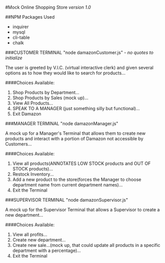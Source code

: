 #Mock Online Shopping Store
*version 1.0*

##NPM Packages Used
- inquirer
- mysql
- cli-table
- chalk

###CUSTOMER TERMINAL
"node damazonCustomer.js" - *no quotes to initialize*

The user is greeted by V.I.C. (virtual interactive clerk) and given several options as to how they would like to search for products...

####Choices Available:
1. Shop Products by Department...
2. Shop Products by Sales (mock up)...
3. View All Products...
4. SPEAK TO A MANAGER (just something silly but functional)...
5. Exit Damazon

###MANAGER TERMINAL
"node damazonManager.js"

A mock up for a Manager's Terminal that allows them to create new products and interact with a portion of Damazon not accessible by Customers...

####Choices Available:
1. View all products(ANNOTATES LOW STOCK products and OUT OF STOCK products)...
2. Restock Inventory...
3. Add a new product to the store(forces the Manager to choose department name from current department names)...
4. Exit the Terminal

###SUPERVISOR TERMINAL
"node damazonSupervisor.js"

A mock up for the Supervisor Terminal that allows a Supervisor to create a new department...

####Choices Available:
1. View all profits...
2. Create new department...
3. Create new sale...(mock up, that could update all products in a specific department with a percentage)...
4. Exit the Terminal
